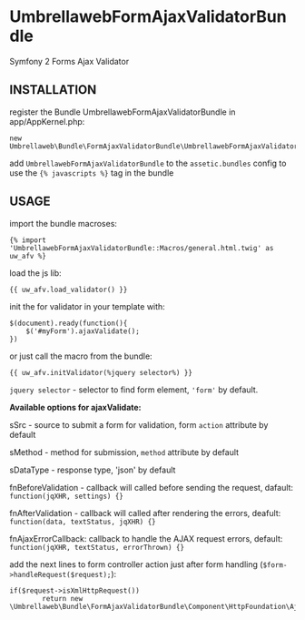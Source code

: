 UmbrellawebFormAjaxValidatorBundle
========================

Symfony 2 Forms Ajax Validator

## INSTALLATION

register the Bundle UmbrellawebFormAjaxValidatorBundle in app/AppKernel.php:

    new Umbrellaweb\Bundle\FormAjaxValidatorBundle\UmbrellawebFormAjaxValidatorBundle(),

add `UmbrellawebFormAjaxValidatorBundle` to the `assetic.bundles` config to use the `{% javascripts %}` tag in the bundle

## USAGE

import the bundle macroses:
 
    {% import 'UmbrellawebFormAjaxValidatorBundle::Macros/general.html.twig' as uw_afv %}

load the js lib:

    {{ uw_afv.load_validator() }}

init the for validator in your template with:
   
    $(document).ready(function(){
        $('#myForm').ajaxValidate();
    })

or just call the macro from the bundle:

    {{ uw_afv.initValidator(%jquery selector%) }}

`jquery selector` - selector to find form element, `'form'` by default.

**Available options for ajaxValidate:**

sSrc - source to submit a form for validation, form `action` attribute by default

sMethod - method for submission, `method` attribute by default

sDataType - response type, 'json' by default

fnBeforeValidation - callback will called before sending the request, dafault: `function(jqXHR, settings) {}`

fnAfterValidation - callback will called after rendering the errors, deafult: `function(data, textStatus, jqXHR) {}`

fnAjaxErrorCallback: callback to handle the AJAX request errors, default: `function(jqXHR, textStatus, errorThrown) {}`


add the next lines to form controller action just after form handling (`$form->handleRequest($request);`):

    if($request->isXmlHttpRequest())
            return new \Umbrellaweb\Bundle\FormAjaxValidatorBundle\Component\HttpFoundation\AjaxValidatorJsonResponse($form);
